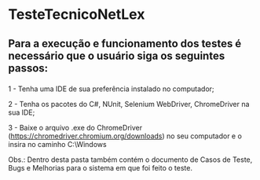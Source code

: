 # TesteTecnicoNetLex

## Para a execução e funcionamento dos testes é necessário que o usuário siga os seguintes passos:<p>
1 - Tenha uma IDE de sua preferência instalado no computador;<p>
2 - Tenha os pacotes do C#, NUnit, Selenium WebDriver, ChromeDriver na sua IDE;<p>
3 - Baixe o arquivo .exe do ChromeDriver (https://chromedriver.chromium.org/downloads) no seu computador e o insira no caminho C:\Windows<p>

Obs.: Dentro desta pasta também contém o documento de Casos de Teste, Bugs e Melhorias para o sistema em que foi feito o teste.
